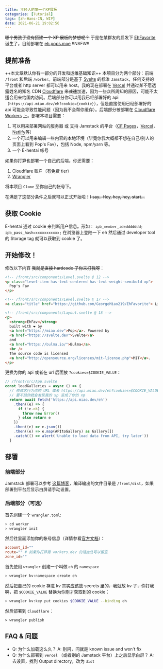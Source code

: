 ```yaml
---
title: 年轻人的第一个XP展板
categories: [Tutorial]
tags: [zh-Hans-CN, WIP]
date: 2021-06-21 19:02:56
---
```


~~哪个男孩子没有搭建一个 XP 展板的梦想呢？~~ 于是在某群友的启发下 [EhFavorite](https://github.com/George-Miao/EhFavorite) 诞生了，目前部署在 [eh.pops.moe](https://eh.pops.moe) !!NSFW!!

<!-- more -->

## 提前准备

++本文章默认你有一部分的开发和运维基础知识++
本项目分为两个部分：前端 `/front` 和后端 `/worker`。前端部分是基于 [Svelte](https://svelte.dev/) 的标准 `Jamstack`，任何支持的平台或者 http server 都可以用来 host。我的现在部署在 [Vercel](https://vercel.com) 并通过某不愿透露姓名的知名 CDN [Cloudflare](https://cloudflare.com) 来~~减速~~加速，因为一些众所周知的原因，可能不太适合用来给国内访问。后端部分你可以用我已经部署好的 api（`https://api.miao.dev/eh?cookie={cookie}`），但是直接使用已经部署好的 api 可能会导致性能问题（因为我不会帮你缓存）。后端部分被部署在 [Cloudflare Workers](https://workers.dev) 上。部署本项目需要：

1. 可以用来部署网站的服务器 或 支持 Jamstack 的平台（[CF Pages](https://pages.dev)，[Vercel](https://vercel.com)，[Netlify](https://netlify.com)等）
2. 一个可以用来编辑一些内容的本地环境（毕竟你我大概都不想在自己/别人的页面上看到 Pop's Fav），包括 Node, npm/yarn 等。
3. 一个 E-hentai 帐号

如果你打算也部署一个自己的后端，你还需要：

1. Cloudflare 账户（有免费 tier）
2. [Wrangler](https://developers.cloudflare.com/workers/cli-wrangler)

将本项目 `Clone` 至你自己的帐号下。

在满足了这部分条件之后就可以正式开始啦！~~I say.. Hey, hey, hey, start...~~

## 获取 Cookie

E-hentai 通过 cookie 来判断用户信息。形如：
`ipb_member_id=ddddddd; ipb_pass_hash=xxxxxxxxxxx;`
在浏览器上登陆一下 eh 然后通过 developer tool 的 Storage tag 就可以获取到 cookie 了。

## 开始修改！

修改以下内容 ~~我就是直接 hardcode 了你来打我呀~~：

```html
<!-- /front/src/components/Level.svelte @ 12 -->
<p class="level-item has-text-centered has-text-weight-semibold xp">
  Pop's Fav
</p>

<!-- /front/src/components/Level.svelte @ 17 -->
<a class="title" href="https://github.com/GeorgeMiao219/EhFavorite"> Link </a>

<!-- /front/src/components/Layout.svelte @ 18 -->
<p>
  <strong>EhFav</strong>
  built with ❤ by
  <a href="https://miao.dev">Pop</a>. Powered by
  <a href="https://svelte.dev">Svelte</a>
  and
  <a href="https://bulma.io/">Bulma</a>.
  <br />
  The source code is licensed
  <a href="http://opensource.org/licenses/mit-license.php">MIT</a>.
</p>
```

更换为你的 api 或者在 url 后面放 `?cookies=$COOKIE_VALUE`：

```javascript
// /front/src/App.svelte
const loadGalleries = async () => {
  // 修改这行为你的 URL 或者 https://api.miao.dev/eh?cookies=$COOKIE_VALUE
  // 要不然你就会发现我的 xp 变成了你的 xp
  return await fetch('https://api.miao.dev/eh')
    .then((e) => {
      if (!e.ok) {
        throw new Error()
      } else return e
    })
    .then((e) => e.json())
    .then((e) => e.map(APItoGallery) as Gallery[])
    .catch(() => alert('Unable to load data from API, try later'))
  }
```

## 部署

### 前端部分

Jamstack 部署可以参考 [这篇博客](https://blog.codecentric.de/en/2019/02/modern-jamstack-deployment/)，编译输出的文件目录是 `/front/dist`，如果部署到平台后显示白屏请手动设置。

### 后端部分（可选）

首先创建一个 `wrangler.toml`:

```bash
> cd worker
> wrangler init
```

然后往里面添加你的帐号信息（详情参看[官方文档](https://developers.cloudflare.com/workers/cli-wrangler/configuration)）：

```toml
account_id=""
route="" # 如果你打算用 workers.dev 的话此处可以留空
zone_id=""
```

首先使用 `wrangler` 创建一个叫做 `eh` 的 `namespace`

```bash
> wrangler kv:namespace create eh
```

然后把自己的 cookie 存进 kv ~~其实应该放 secrets 里的，我就放 kv 了，你打我啊~~，把 `$COOKIE_VALUE` 替换为你刚才获取到的 cookie：

```bash
> wrangler kv:key put cookies $COOKIE_VALUE --binding eh
```

然后部署到 `Cloudflare`：

```
> wrangler publish
```

## FAQ & 问题

- Q: 为什么加载这么久？
  A: 别问，问就是 known issue and won't fix
- Q: 为什么部署到 `vercel` （或者别的 Jamstack 平台）上之后显示白屏？
  A: 去设置，找到 Output directory，改为 `dist`

